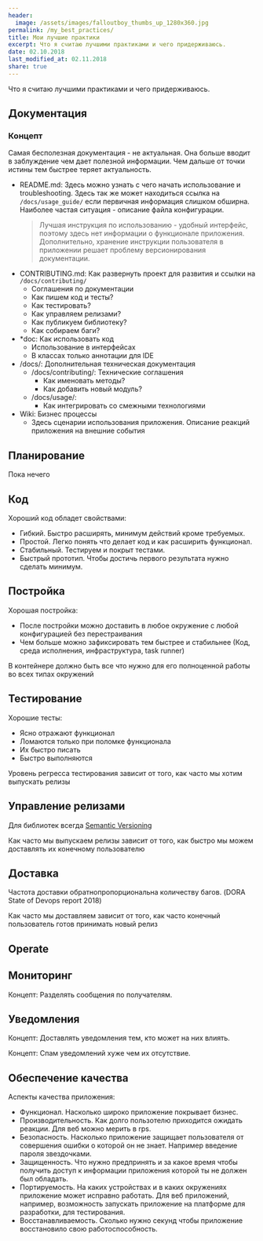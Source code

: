 ```yaml
---
header:
  image: /assets/images/falloutboy_thumbs_up_1280x360.jpg
permalink: /my_best_practices/
title: Мои лучшие практики
excerpt: Что я считаю лучшими практиками и чего придерживаюсь.
date: 02.10.2018
last_modified_at: 02.11.2018
share: true
---
```

Что я считаю лучшими практиками и чего придерживаюсь.

## Документация

### Концепт

Самая бесполезная документация - не актуальная. Она больше
вводит в заблуждение чем дает полезной информации.
Чем дальше от точки истины тем быстрее теряет актуальность.

- README.md: Здесь можно узнать с чего начать использование и troubleshooting. 
Здесь так же может находиться ссылка на `/docs/usage_guide/` если первичная 
информация слишком обширна. Наиболее частая ситуация - описание файла конфигурации.  
    > Лучшая инструкция по использованию - удобный интерфейс, поэтому 
    здесь нет информации о функционале приложения. Дополнительно, хранение
    инструкции пользователя в приложении решает проблему версионирования документации.  
- CONTRIBUTING.md: Как развернуть проект для развития и ссылки на `/docs/contributing/`
    - Соглашения по документации
    - Как пишем код и тесты?
    - Как тестировать?
    - Как управляем релизами?
    - Как публикуем библиотеку?
    - Как собираем баги?
- *doc: Как использовать код
    - Использование в интерфейсах
    - В классах только аннотации для IDE
- /docs/: Дополнительная техническая документация
    - /docs/contributing/: Технические соглашения
        - Как именовать методы?
        - Как добавить новый модуль?
    - /docs/usage/:
        - Как интегрировать со смежными технологиями
- Wiki: Бизнес процессы
    - Здесь сценарии использования приложения. Описание реакций приложения на внешние события

## Планирование

Пока нечего

## Код

Хороший код обладет свойствами:

- Гибкий. Быстро расширять, минимум действий кроме требуемых.
- Простой. Легко понять что делает код и как расширить функционал.
- Стабильный. Тестируем и покрыт тестами.
- Быстрый прототип. Чтобы достичь первого результата нужно сделать минимум.

## Постройка

Хорошая постройка:

- После постройки можно доставить в любое окружение с любой конфигурацией без перестраивания
- Чем больше можно зафиксировать тем быстрее и стабильнее (Код, среда исполнения, инфраструктура, task runner)

В контейнере должно быть все что нужно для его полноценной работы во всех типах окружений

## Тестирование

Хорошие тесты:

- Ясно отражают функционал
- Ломаются только при поломке функционала
- Их быстро писать
- Быстро выполняются

Уровень регресса тестирования зависит от того, как часто мы хотим выпускать релизы

## Управление релизами

Для библиотек всегда [Semantic Versioning](https://semver.org/lang/ru/)

Как часто мы выпускаем релизы зависит от того, как быстро мы можем доставлять 
их конечному пользователю

## Доставка

Частота доставки обратнопропорциональна количеству багов. (DORA State of Devops report 2018)

Как часто мы доставляем зависит от того, как часто конечный пользователь 
готов принимать новый релиз

## Operate

## Мониторинг

Концепт: Разделять сообщения по получателям.

## Уведомления

Концепт: Доставлять уведомления тем, кто может на них влиять.

Концепт: Спам уведомлений хуже чем их отсутствие.

## Обеспечение качества

Аспекты качества приложения:

- Функционал. Насколько широко приложение покрывает бизнес.
- Производительность. Как долго пользотелю приходится ожидать реакции. Для веб можно мерить в rps.
- Безопасность. Насколько приложение защищает пользователя от совершения ошибки о которой он не знает. Например введение пароля звездочками.
- Защищенность. Что нужно предпринять и за какое время чтобы получить доступ к информации приложения которой ты не должен был обладать.
- Портируемость. На каких устройствах и в каких окружениях приложение может исправно работать. Для веб приложений, например, возможность запускать приложение на платформе для разработки, для тестирования.
- Восстанавливаемость. Сколько нужно секунд чтобы приложение восстановило свою работоспособность.

